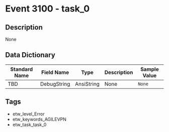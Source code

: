 # Event 3100 - task_0

## Description
None

## Data Dictionary
|Standard Name|Field Name|Type|Description|Sample Value|
|---|---|---|---|---|
|TBD|DebugString|AnsiString|None|`None`|

## Tags
* etw_level_Error
* etw_keywords_AGILEVPN
* etw_task_task_0